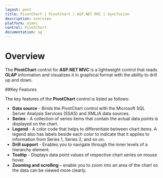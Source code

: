 ```yaml
---
layout: post
title: PivotChart | PivotChart | ASP.NET MVC | Syncfusion
description: overview
platform: ejmvc
control: PivotChart
documentation: ug
---
```


# Overview

The **PivotChart** control for **ASP.NET MVC** is a lightweight control that reads **OLAP** information and visualizes it in graphical format with the ability to drill up and down.

##Key Features

The key features of the **PivotChart** control is listed as follows:

* **Data source** - Binds the PivotChart control with the Microsoft SQL Server Analysis Services (SSAS) and XML/A data sources.
* **Series** - A collection of series items that contain the actual data points is displayed on the chart.
* **Legend** - A color code that helps to differentiate between chart items. A legend also has labels beside each color to indicate that it applies to information from Series 1, Series 2, and so on.
* **Drill support** - Enables you to navigate through the inner levels of a hierarchy element. 
* **Tooltip** - Displays data point values of respective chart series on mouse hover.
* **Zooming and scrolling** – enable you to zoom into an area of the chart so the data can be viewed more clearly.